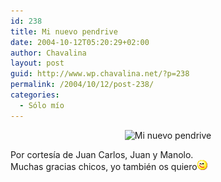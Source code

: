 ```yaml
---
id: 238
title: Mi nuevo pendrive
date: 2004-10-12T05:20:29+02:00
author: Chavalina
layout: post
guid: http://www.wp.chavalina.net/?p=238
permalink: /2004/10/12/post-238/
categories:
  - Sólo mío
---
```

<p align="center">
  <img class="imgcentro" src="http://www.chavalina.net/imagenes/fotos/pendrive.jpg" alt="Mi nuevo pendrive" />
</p>

Por cortes&iacute;a de Juan Carlos, Juan y Manolo.  
Muchas gracias chicos, yo también os quiero![emo](/imagenes/emoticonos/guino.gif)